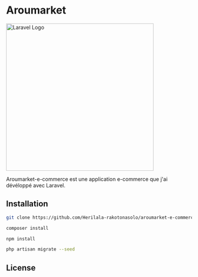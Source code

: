 # Aroumarket

<p><a href="https://laravel.com" target="_blank"><img src="https://raw.githubusercontent.com/laravel/art/master/logo-lockup/5%20SVG/2%20CMYK/1%20Full%20Color/laravel-logolockup-cmyk-red.svg" width="400" alt="Laravel Logo"></a></p>
Aroumarket-e-commerce est une application e-commerce que j'ai dévéloppé avec Laravel.

## Installation

```bash
git clone https://github.com/Herilala-rakotonasolo/aroumarket-e-commerce.git
```

```bash
composer install
```

```bash
npm install
```

```bash
php artisan migrate --seed
```


## License
